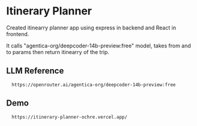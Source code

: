 
# Itinerary Planner

Created itinearry planner app using express in backend and React in frontend.

It calls "agentica-org/deepcoder-14b-preview:free" model, takes from and to params then return itinearry of the trip.



## LLM Reference
```
  https://openrouter.ai/agentica-org/deepcoder-14b-preview:free
```

## Demo 
```
  https://itinerary-planner-ochre.vercel.app/
```
